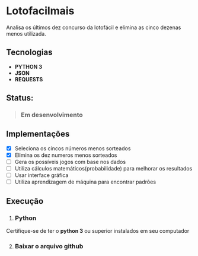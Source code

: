 # Lotofacilmais
Analisa os últimos dez concurso da lotofácil e elimina as cinco dezenas menos utilizada.

## Tecnologias
- **PYTHON 3**
- **JSON**
- **REQUESTS**

## Status:
> ### Em desenvolvimento

## Implementações
- [x] Seleciona os cincos números menos sorteados
- [x] Elimina os dez numeros menos sorteados
- [ ] Gera os possíveis jogos com base nos dados
- [ ] Utiliza cálculos matemáticos(probabilidade) para melhorar os resultados
- [ ] Usar interface gráfica
- [ ] Utiliza aprendizagem de máquina para encontrar padrões

## Execução
1. ### Python
Certifique-se de ter o **python 3** ou superior instalados em seu computador

2. ### Baixar o arquivo github
